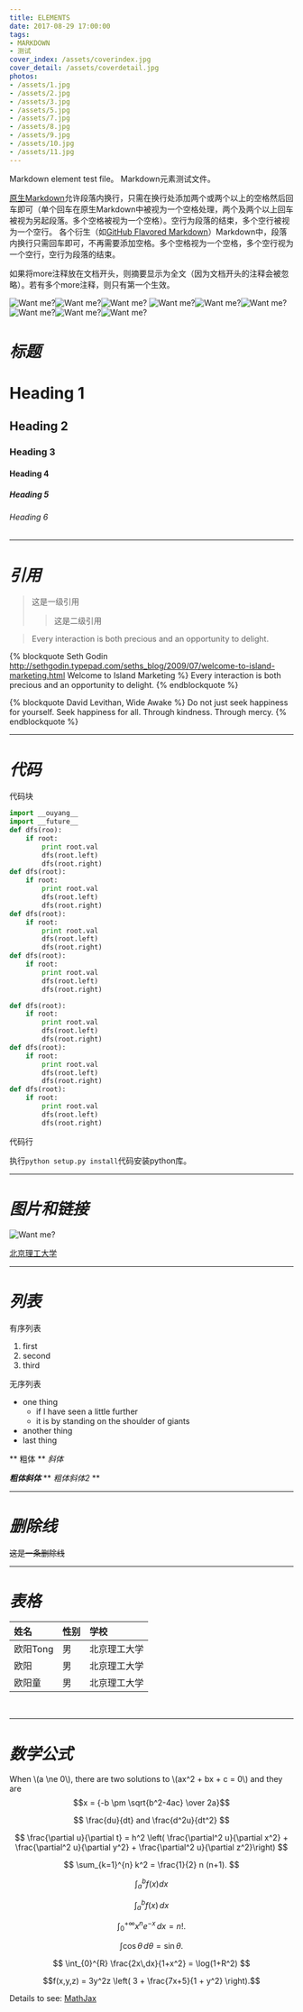```yaml
---
title: ELEMENTS
date: 2017-08-29 17:00:00
tags:
- MARKDOWN
- 测试
cover_index: /assets/coverindex.jpg
cover_detail: /assets/coverdetail.jpg
photos:
- /assets/1.jpg
- /assets/2.jpg
- /assets/3.jpg
- /assets/5.jpg
- /assets/7.jpg
- /assets/8.jpg
- /assets/9.jpg
- /assets/10.jpg
- /assets/11.jpg
---
```


Markdown element test file。       Markdown元素测试文件。



[原生Markdown](https://daringfireball.net/projects/markdown/)允许段落内换行，只需在换行处添加两个或两个以上的空格然后回车即可（单个回车在原生Markdown中被视为一个空格处理，两个及两个以上回车被视为另起段落。多个空格被视为一个空格）。空行为段落的结束，多个空行被视为一个空行。
各个衍生（如[GitHub Flavored Markdown](https://guides.github.com/features/mastering-markdown/)）Markdown中，段落内换行只需回车即可，不再需要添加空格。多个空格视为一个空格，多个空行视为一个空行，空行为段落的结束。



如果将more注释放在文档开头，则摘要显示为全文（因为文档开头的注释会被忽略）。若有多个more注释，则只有第一个生效。




![Want me?](/assets/6.jpg)![Want me?](/assets/4.jpg)![Want me?](/assets/5.jpg)
![Want me?](/assets/1.jpg)![Want me?](/assets/2.jpg)![Want me?](/assets/3.jpg)
![Want me?](/assets/22.jpg)![Want me?](/assets/11.jpg)![Want me?](/assets/23.jpg)

<!-- 如果将more注释放在文档开头，则摘要显示为全文（因为文档开头的注释会被忽略）。若有多个more注释，则只有第一个生效。 -->
<!-- more -->



# *标题*

# Heading 1

## Heading 2

### Heading 3

#### Heading 4

##### Heading 5

###### Heading 6

---



# *引用*

> 这是一级引用
> > 这是二级引用

> Every interaction is both precious and an opportunity to delight.

{% blockquote Seth Godin http://sethgodin.typepad.com/seths_blog/2009/07/welcome-to-island-marketing.html  Welcome to Island Marketing %}
Every interaction is both precious and an opportunity to delight.
{% endblockquote %}

{% blockquote David Levithan, Wide Awake %}
Do not just seek happiness for yourself. Seek happiness for all. Through kindness. Through mercy.
{% endblockquote %}

---




# *代码*
代码块

``` PYTHON
import __ouyang__
import __future__
def dfs(roo):
	if root:
		print root.val
		dfs(root.left)
		dfs(root.right)
def dfs(root):
	if root:
		print root.val
		dfs(root.left)
		dfs(root.right)
def dfs(root):
	if root:
		print root.val
		dfs(root.left)
		dfs(root.right)
def dfs(root):
	if root:
		print root.val
		dfs(root.left)
		dfs(root.right)

def dfs(root):
	if root:
		print root.val
		dfs(root.left)
		dfs(root.right)
def dfs(root):
	if root:
		print root.val
		dfs(root.left)
		dfs(root.right)
def dfs(root):
	if root:
		print root.val
		dfs(root.left)
		dfs(root.right)
```
代码行

执行`python setup.py install`代码安装python库。

---



# *图片和链接*

![Want me?](/assets/4.jpg)



[北京理工大学][BIT]

***



# *列表*

有序列表
1. first
2. second
3. third

无序列表

* one thing
  * if I have seen a little further
  * it is by standing on the shoulder of giants
* another thing
* last thing

** 粗体 **
*斜体*

***粗体斜体***
** *粗体斜体2* **

---



# *删除线*

~~这是一条删除线~~

---



# *表格*

| 姓名     | 性别   | 学校     |
| :----- | :--- | :----- |
| 欧阳Tong | 男    | 北京理工大学 |
| 欧阳     | 男    | 北京理工大学 |
| 欧阳童    | 男    | 北京理工大学 |

<br/>

---



# *数学公式*

When \\(a \ne 0\\), there are two solutions to  \\(ax^2 + bx + c = 0\\) and they are
$$x = {-b \pm \sqrt{b^2-4ac} \over 2a}$$

$$
\frac{du}{dt} and \frac{d^2u}{dt^2}
$$

$$
\frac{\partial u}{\partial t} 
= h^2 \left( \frac{\partial^2 u}{\partial x^2} + \frac{\partial^2 u}{\partial y^2} + \frac{\partial^2 u}{\partial z^2}\right)
$$

$$
\sum_{k=1}^{n} k^2 = \frac{1}{2} n (n+1).
$$

$$
\int_{a}^{b} f(x) dx
$$

$$
\int_{a}^{b} f(x) \, dx
$$

$$
\int_{0}^{+\infty} x^n e^{-x} \, dx = n!. 
$$

$$
\int \cos \theta \, d\theta = \sin \theta.
$$

$$
\int_{0}^{R} \frac{2x\,dx}{1+x^2} = \log(1+R^2)
$$

$$f(x,y,z) = 3y^2z \left( 3 + \frac{7x+5}{1 + y^2} \right).$$

Details to see: [MathJax](http://docs.mathjax.org/en/latest/tex.html)








[BIT]: http://www.bit.edu.cn